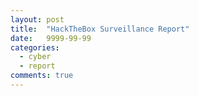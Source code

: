 ```yaml
---
layout: post
title:  "HackTheBox Surveillance Report"
date:   9999-99-99
categories:
  - cyber
  - report
comments: true
---
```

